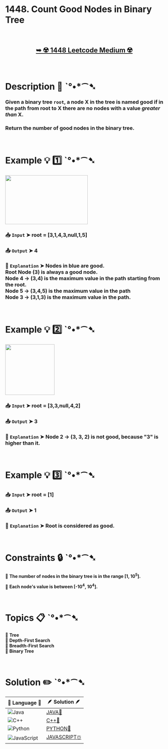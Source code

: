 # 1448. Count Good Nodes in Binary Tree

</br>

<h2 align="center"> 

<a href="https://leetcode.com/problems/count-good-nodes-in-binary-tree/?envType=study-plan-v2&envId=leetcode-75"><strong>➥ ☢️ 1448 Leetcode Medium ☢️ </strong></a>
</h2>

</br>

# Description 📜 ˋ°•*⁀➷

### Given a binary tree `root`, a node X in the tree is named good if in the path from root to X there are no nodes with a value *greater than* X.

### Return the number of good nodes in the binary tree.

</br>

# Example 💡 1️⃣ ˋ°•*⁀➷

<img src="https://github.com/user-attachments/assets/08790724-db1f-4470-a036-f882cf1f48ac" width="263px" height="156px"/>

  ### 📥 `Input`  ➤ root = [3,1,4,3,null,1,5]

  ### 📤 `Output`  ➤ 4

  ### 🔦 `Explanation`  ➤ Nodes in blue are good.</br> Root Node (3) is always a good node.</br> Node 4 -> (3,4) is the maximum value in the path starting from the root.</br> Node 5 -> (3,4,5) is the maximum value in the path</br> Node 3 -> (3,1,3) is the maximum value in the path.

</br>

# Example 💡 2️⃣ ˋ°•*⁀➷

<img src="https://github.com/user-attachments/assets/2ccdc5e0-d1e5-442b-83d3-de937222deeb" width="157px" height="161px"/>

  ### 📥 `Input` ➤ root = [3,3,null,4,2]

  ### 📤 `Output`  ➤ 3

  ### 🔦 `Explanation` ➤ Node 2 -> (3, 3, 2) is not good, because "3" is higher than it.

</br>

# Example 💡 3️⃣ ˋ°•*⁀➷

  ### 📥 `Input` ➤ root = [1]

  ### 📤 `Output`  ➤ 1

  ### 🔦 `Explanation`  ➤ Root is considered as good.

</br>

# Constraints 🔒 ˋ°•*⁀➷

🔹 **The number of nodes in the binary tree is in the range [1, 10<sup>5</sup>].** </br>

🔹 **Each node's value is between [-10<sup>4</sup>, 10<sup>4</sup>].** </br>

</br>

# Topics 📋 ˋ°•*⁀➷

🔸 **Tree**  </br>
🔸 **Depth-First Search**  </br>
🔸 **Breadth-First Search**  </br>
🔸 **Binary Tree**  </br>

</br>

# Solution ✏️ ˋ°•*⁀➷

| 📒 Language 📒  | 🪶 Solution 🪶 |
| ------------- | ------------- |
|  ![Java](https://img.shields.io/badge/java-%23ED8B00.svg?style=for-the-badge&logo=openjdk&logoColor=white)  | [JAVA🍁](https://github.com/Prakhar-002/LEETCODE/blob/main/%F0%9F%93%9A%20Study%20%F0%9F%8E%A7%20Plan%20%F0%9F%91%A8%F0%9F%8F%BB%E2%80%8D%F0%9F%92%BB/%F0%9F%8D%A8%20LeetCode%2075%20-%20%F0%9F%AA%BB%20Ace%20Coding%20Interview/%F0%9F%94%AC%20Examine%20Thoroughly%20%F0%9F%A7%AC/09%20Binary%20Tree%20-%20DFS/Day%20%E2%9E%BA%2035%20%F0%9F%AA%BB%201448.%20Count%20Good%20Nodes%20in%20Binary%20Tree%20%E2%98%83%EF%B8%8F%20%F0%9F%8D%81%20%F0%9F%8D%B0%20%F0%9F%8E%B2/%F0%9F%8D%81JAVA%20-%201448.%20Count%20Good%20Nodes%20i.java) |
|  ![C++](https://img.shields.io/badge/c++-%2300599C.svg?style=for-the-badge&logo=c%2B%2B&logoColor=white)  | [C++🎲](https://github.com/Prakhar-002/LEETCODE/blob/main/%F0%9F%93%9A%20Study%20%F0%9F%8E%A7%20Plan%20%F0%9F%91%A8%F0%9F%8F%BB%E2%80%8D%F0%9F%92%BB/%F0%9F%8D%A8%20LeetCode%2075%20-%20%F0%9F%AA%BB%20Ace%20Coding%20Interview/%F0%9F%94%AC%20Examine%20Thoroughly%20%F0%9F%A7%AC/09%20Binary%20Tree%20-%20DFS/Day%20%E2%9E%BA%2035%20%F0%9F%AA%BB%201448.%20Count%20Good%20Nodes%20in%20Binary%20Tree%20%E2%98%83%EF%B8%8F%20%F0%9F%8D%81%20%F0%9F%8D%B0%20%F0%9F%8E%B2/%F0%9F%8E%B2CPP%20-%201448.%20Count%20Good%20Nodes%20in%20.cpp)  |
|  ![Python](https://img.shields.io/badge/python-3670A0?style=for-the-badge&logo=python&logoColor=ffdd54)    | [PYTHON🍰](https://github.com/Prakhar-002/LEETCODE/blob/main/%F0%9F%93%9A%20Study%20%F0%9F%8E%A7%20Plan%20%F0%9F%91%A8%F0%9F%8F%BB%E2%80%8D%F0%9F%92%BB/%F0%9F%8D%A8%20LeetCode%2075%20-%20%F0%9F%AA%BB%20Ace%20Coding%20Interview/%F0%9F%94%AC%20Examine%20Thoroughly%20%F0%9F%A7%AC/09%20Binary%20Tree%20-%20DFS/Day%20%E2%9E%BA%2035%20%F0%9F%AA%BB%201448.%20Count%20Good%20Nodes%20in%20Binary%20Tree%20%E2%98%83%EF%B8%8F%20%F0%9F%8D%81%20%F0%9F%8D%B0%20%F0%9F%8E%B2/%F0%9F%8D%B0PYTHON%20-%201448.%20Count%20Good%20Nodes%20i.py) |
| ![JavaScript](https://img.shields.io/badge/javascript-%23323330.svg?style=for-the-badge&logo=javascript&logoColor=%23F7DF1E)   | [JAVASCRIPT☃️](https://github.com/Prakhar-002/LEETCODE/blob/main/%F0%9F%93%9A%20Study%20%F0%9F%8E%A7%20Plan%20%F0%9F%91%A8%F0%9F%8F%BB%E2%80%8D%F0%9F%92%BB/%F0%9F%8D%A8%20LeetCode%2075%20-%20%F0%9F%AA%BB%20Ace%20Coding%20Interview/%F0%9F%94%AC%20Examine%20Thoroughly%20%F0%9F%A7%AC/09%20Binary%20Tree%20-%20DFS/Day%20%E2%9E%BA%2035%20%F0%9F%AA%BB%201448.%20Count%20Good%20Nodes%20in%20Binary%20Tree%20%E2%98%83%EF%B8%8F%20%F0%9F%8D%81%20%F0%9F%8D%B0%20%F0%9F%8E%B2/%E2%98%83%EF%B8%8FJAVASCRIPT%20-%201448.%20Count%20Good%20Nod.js) |
